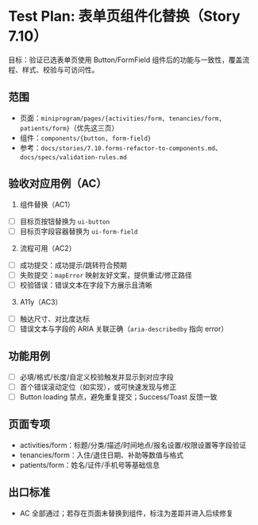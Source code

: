 # Test Plan: 表单页组件化替换（Story 7.10）

目标：验证已选表单页使用 Button/FormField 组件后的功能与一致性，覆盖流程、样式、校验与可访问性。

## 范围
- 页面：`miniprogram/pages/{activities/form, tenancies/form, patients/form}`（优先这三页）
- 组件：`components/{button, form-field}`
- 参考：`docs/stories/7.10.forms-refactor-to-components.md`、`docs/specs/validation-rules.md`

## 验收对应用例（AC）
1) 组件替换（AC1）
- [ ] 目标页按钮替换为 `ui-button`
- [ ] 目标页字段容器替换为 `ui-form-field`

2) 流程可用（AC2）
- [ ] 成功提交：成功提示/跳转符合预期
- [ ] 失败提交：`mapError` 映射友好文案，提供重试/修正路径
- [ ] 校验错误：错误文本在字段下方展示且清晰

3) A11y（AC3）
- [ ] 触达尺寸、对比度达标
- [ ] 错误文本与字段的 ARIA 关联正确（`aria-describedby` 指向 error）

## 功能用例
- [ ] 必填/格式/长度/自定义校验触发并显示到对应字段
- [ ] 首个错误滚动定位（如实现），或可快速发现与修正
- [ ] Button loading 禁点，避免重复提交；Success/Toast 反馈一致

## 页面专项
- activities/form：标题/分类/描述/时间地点/报名设置/权限设置等字段验证
- tenancies/form：入住/退住日期、补助等数值与格式
- patients/form：姓名/证件/手机号等基础信息

## 出口标准
- AC 全部通过；若存在页面未替换到组件，标注为差距并进入后续修复

